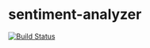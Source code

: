 # sentiment-analyzer

[![Build Status](https://travis-ci.org/GeorgiosGoniotakis/sentiment-analyzer.svg?branch=master)](https://travis-ci.org/GeorgiosGoniotakis/sentiment-analyzer)
